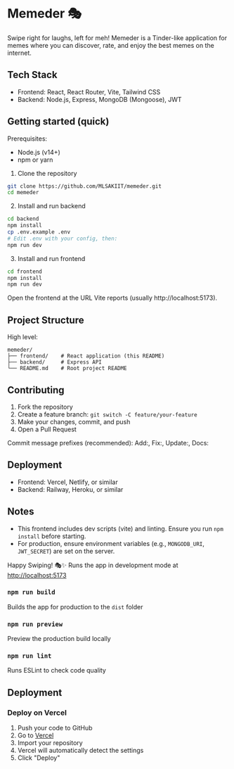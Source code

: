 # Memeder 🎭

Swipe right for laughs, left for meh! Memeder is a Tinder-like application for memes where you can discover, rate, and enjoy the best memes on the internet.

## Tech Stack

- Frontend: React, React Router, Vite, Tailwind CSS
- Backend: Node.js, Express, MongoDB (Mongoose), JWT

## Getting started (quick)

Prerequisites:
- Node.js (v14+)
- npm or yarn

1. Clone the repository

```bash
git clone https://github.com/MLSAKIIT/memeder.git
cd memeder
```

2. Install and run backend

```bash
cd backend
npm install
cp .env.example .env
# Edit .env with your config, then:
npm run dev
```

3. Install and run frontend

```bash
cd frontend
npm install
npm run dev
```

Open the frontend at the URL Vite reports (usually http://localhost:5173).

## Project Structure

High level:

```
memeder/
├── frontend/    # React application (this README)
├── backend/     # Express API
└── README.md    # Root project README
```

## Contributing

1. Fork the repository
2. Create a feature branch: `git switch -C feature/your-feature`
3. Make your changes, commit, and push
4. Open a Pull Request

Commit message prefixes (recommended): Add:, Fix:, Update:, Docs:

## Deployment

- Frontend: Vercel, Netlify, or similar
- Backend: Railway, Heroku, or similar

## Notes

- This frontend includes dev scripts (vite) and linting. Ensure you run `npm install` before starting.
- For production, ensure environment variables (e.g., `MONGODB_URI`, `JWT_SECRET`) are set on the server.

Happy Swiping! 🎭✨
Runs the app in development mode at [http://localhost:5173](http://localhost:5173)

### `npm run build`
Builds the app for production to the `dist` folder

### `npm run preview`
Preview the production build locally

### `npm run lint`
Runs ESLint to check code quality

## Deployment

### Deploy on Vercel

1. Push your code to GitHub
2. Go to [Vercel](https://vercel.com)
3. Import your repository
4. Vercel will automatically detect the settings
5. Click "Deploy"
